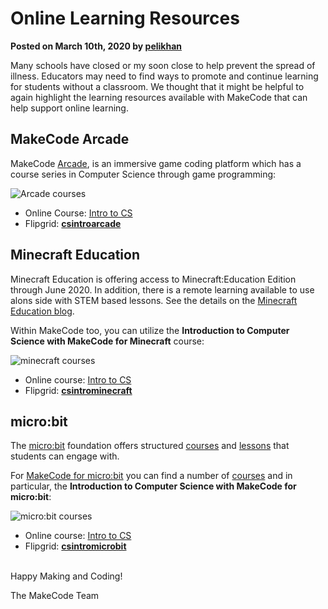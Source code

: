 # Online Learning Resources

**Posted on March 10th, 2020 by [pelikhan](https://github.com/pelikhan)**

Many schools have closed or my soon close to help prevent the spread of illness. Educators may need to find ways to promote and continue learning for students without a classroom. We thought that it might be helpful to again highlight the learning resources available with MakeCode that can help support online learning.

## MakeCode Arcade

MakeCode [Arcade]( https://arcade.makecode.com), is an immersive game coding platform which has a course series in Computer Science through game programming:

![Arcade courses](/static/blog/remote-learning/arcade-courses.jpg)

* Online Course: [Intro to CS](https://arcade.makecode.com/courses/csintro)
* Flipgrid: **[csintroarcade](https://flipgrid.com/csintroarcade)**

## Minecraft Education

Minecraft Education is offering access to Minecraft:Education Edition through June 2020. In addition, there is a remote learning available to use alons side with STEM based lessons. See the details on the [Minecraft Education blog](https://education.minecraft.net/blog/microsoft-extends-access-to-minecraft-education-edition-and-resources-to-support-remote-learning/).

Within MakeCode too, you can utilize the **Introduction to Computer Science with MakeCode for Minecraft** course:

![minecraft courses](/static/blog/remote-learning/minecraft-courses.jpg)

* Online course: [Intro to CS](https://minecraft.makecode.com/courses/csintro)
* Flipgrid: **[csintrominecraft](https://flipgrid.com/csintrominecraft)**

## micro:bit

The [micro:bit](https://microbit.org) foundation offers structured [courses](https://classroom.microbit.org/) and [lessons](https://microbit.org/lessons/) that students can engage with.

For [MakeCode for micro:bit](https://makecode.microbit.org) you can find a number of [courses](https://makecode.microbit.org/courses) and in particular, the **Introduction to Computer Science with MakeCode for micro:bit**:

![micro:bit courses](/static/blog/remote-learning/microbit-courses.jpg)

* Online course: [Intro to CS](https://makecode.microbit.org/courses/csintro)
* Flipgrid: **[csintromicrobit](https://flipgrid.com/csintromicrobit)**

<br/>
Happy Making and Coding!

The MakeCode Team 